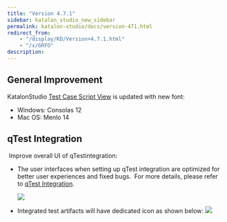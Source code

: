 ```yaml
---
title: "Version 4.7.1"
sidebar: katalon_studio_new_sidebar
permalink: katalon-studio/docs/version-471.html
redirect_from:
    - "/display/KD/Version+4.7.1.html"
    - "/x/GRFO"
description:
---
```

General Improvement
-------------------

KatalonStudio [Test Case Script View](/display/KD/Test+Case+Script+View) is updated with new font:

*   Windows: Consolas 12
*   Mac OS: Menlo 14

qTest Integration
-----------------

 Improve overall UI of qTestintegration:

*   The user interfaces when setting up qTest integration are optimized for better user experiences and fixed bugs.  For more details, please refer to [qTest Integration](/display/KD/qTest+Integration).

    ![](../../images/katalon-studio/docs/version-471/image2017-8-1-183A263A14.png)


*   Integrated test artifacts will have dedicated icon as shown below:
    ![](../../images/katalon-studio/docs/version-471/image2017-8-4-173A63A56.png)